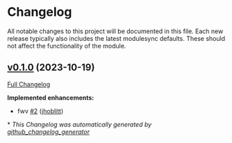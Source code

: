 # Changelog

All notable changes to this project will be documented in this file.
Each new release typically also includes the latest modulesync defaults.
These should not affect the functionality of the module.

## [v0.1.0](https://github.com/voxpupuli/puppet-hosts/tree/v0.1.0) (2023-10-19)

[Full Changelog](https://github.com/voxpupuli/puppet-hosts/compare/fdcc493120a78347474a29c736478f437df2d820...v0.1.0)

**Implemented enhancements:**

- fwv [\#2](https://github.com/voxpupuli/puppet-hosts/pull/2) ([jhoblitt](https://github.com/jhoblitt))



\* *This Changelog was automatically generated by [github_changelog_generator](https://github.com/github-changelog-generator/github-changelog-generator)*
